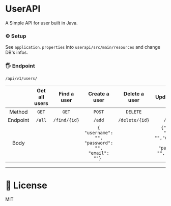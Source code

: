 # UserAPI
A Simple API for user built in Java.

### ⚙️ Setup
See `application.properties` into `userapi/src/main/resources`
and change DB's infos.

### 🖐 Endpoint

`/api/v1/users/`


|          | Get all users | Find a user  | Create a user | Delete a user | Update a user |
| :------: | :-----------: | :----------: | :-----------: | :-----------: | :-----------: |
|  Method  |     `GET`     |    `GET`     |    `POST`     |   `DELETE`  |    `PUT`     |
| Endpoint |    `/all`     | `/find/{id}` |    `/add`     |  `/delete/{id}`  | `/update` |
|   Body   |               |          |      ```{ "username": "", "password": "", "email": ""} ``` | | ```{"id": 1, "uuid": "","username": "", "password": "", "email": ""}``` | 

-------------

# 🔐 License
MIT
